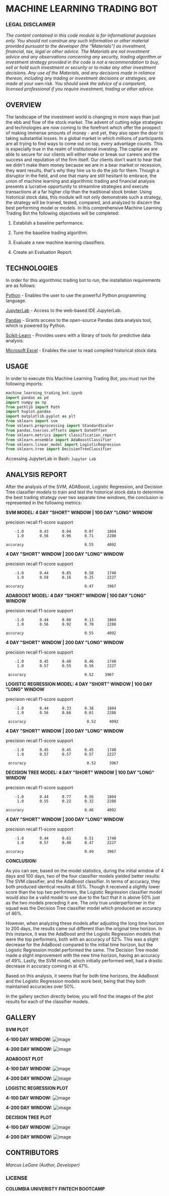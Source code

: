 # MACHINE LEARNING TRADING BOT

### LEGAL DISCLAIMER

*The content contained in this code module is for informational purposes only. You should not construe any such information or other material provided pursuant to the developer (the “Materials”) as investment, financial, tax, legal or other advice. The Materials are not investment advice and any observations concerning any security, trading algorithm or investment strategy provided in the code is not a recommendation to buy, sell or hold such investment or security or to make any other investment decisions. Any use of the Materials, and any decisions made in reliance thereon, including any trading or investment decisions or strategies, are made at your own risk. You should seek the advice of a competent, licensed professional if you require investment, trading or other advice.*

## OVERVIEW

The landscape of the investment world is changing in more ways than just the ebb and flow of the stock market. The advent of cutting edge strategies and technologies are now coming to the forefront which offer the prospect of making immense amounts of money - and yet, they also open the door to taking substantial losses. In a global market in which millions of participants are all trying to find ways to come out on top, every advantage counts. This is especially true in the realm of institutional investing. The capital we are able to secure for our clients will either make or break our careers and the success and reputation of the firm itself. Our clients don't want to hear that we didn't make them money because we are in a bear market or recession, they want results, that's why they hire us to do the job for them. Though a disruptor in the field, and one that many are still hesitant to embrace, the union of machine learning and algorithmic trading and financial analysis presents a lucrative opportunity to streamline strategies and execute transactions at a far higher clip than the traditional stock broker. Using historical stock data, this module will not only demonstrate such a strategy, the strategy will be trained, tested, compared, and analyzed to discern the best performing model or models. In this comprehensive Machine Learning Trading Bot the following objectives will be completed:

1. Establish a baseline performance.

2. Tune the baseline trading algorithm.

3. Evaluate a new machine learning classifiers.

4. Create an Evaluation Report.



## TECHNOLOGIES

In order for this algorithmic trading bot to run, the installation requirements are as follows:

[Python](https://www.python.org/downloads/) - Enables the user to use the powerful Python programming language.

[JupyterLab](https://jupyter.org/) - Access to the web-based IDE JupyterLab.  

[Pandas](https://pandas.pydata.org/) - Grants access to the open-source Pandas data analysis tool, which is powered by Python.

[Scikit-Learn](https://scikit-learn.org/stable/install.html) - Provides users with a library of tools for predictive data analysis.

[Microsoft Excel](https://www.microsoft.com/en-us/microsoft-365/excel) - Enables the user to read compiled historical stock data.


## USAGE

In order to execute this Machine Learning Trading Bot, you must run the following imports:

```python
machine_learning_trading_bot.ipynb
import pandas as pd
import numpy as np
from pathlib import Path
import hvplot.pandas
import matplotlib.pyplot as plt
from sklearn import svm
from sklearn.preprocessing import StandardScaler
from pandas.tseries.offsets import DateOffset
from sklearn.metrics import classification_report
from sklearn.ensemble import AdaBoostClassifier
from sklearn.linear_model import LogisticRegression
from sklearn.tree import DecisionTreeClassifier
```

Accessing JupyterLab in Bash: `Jupyter Lab`



## ANALYSIS REPORT

After the analysis of the SVM, ADABoost, Logistic Regression, and Decision Tree classifier models to train and test the historical stock data to determine the best trading strategy over two separate time windows, the conclusion is represented in the following metrics:

   
**SVM MODEL: 4 DAY "SHORT" WINDOW | 100 DAY "LONG" WINDOW**

   
   precision    recall  f1-score   support

        -1.0       0.43      0.04      0.07      1804
         1.0       0.56      0.96      0.71      2288

    accuracy                           0.55      4092
   
**4 DAY "SHORT" WINDOW | 200 DAY "LONG" WINDOW**

   
   precision    recall  f1-score   support

        -1.0       0.44      0.85      0.58      1740
         1.0       0.58      0.16      0.25      2227

    accuracy                           0.47      3967

**ADABOOST MODEL: 4 DAY "SHORT" WINDOW | 100 DAY "LONG" WINDOW**

  
  precision    recall  f1-score   support

        -1.0       0.44      0.08      0.13      1804
         1.0       0.56      0.92      0.70      2288

    accuracy                           0.55      4092
   
**4 DAY "SHORT" WINDOW | 200 DAY "LONG" WINDOW**

  
  precision    recall  f1-score   support

        -1.0       0.45      0.48      0.46      1740
         1.0       0.57      0.55      0.56      2227

     accuracy                          0.52     3967


**LOGISTIC REGRESSION MODEL: 4 DAY "SHORT" WINDOW | 100 DAY "LONG" WINDOW**

  
  precision    recall  f1-score   support

        -1.0       0.44      0.33      0.38      1804
         1.0       0.56      0.66      0.61      2288

     accuracy                           0.52      4092
  
**4 DAY "SHORT" WINDOW | 200 DAY "LONG" WINDOW**

  
  precision    recall  f1-score   support

        -1.0       0.45      0.45      0.45      1740
         1.0       0.57      0.57      0.57      2227

     accuracy                           0.52      3967

**DECISION TREE MODEL: 4 DAY "SHORT" WINDOW | 100 DAY "LONG" WINDOW**

  
  precision    recall  f1-score   support

        -1.0       0.44      0.77      0.56      1804
         1.0       0.55      0.22      0.32      2288

    accuracy                           0.46      4092

**4 DAY "SHORT" WINDOW | 200 DAY "LONG" WINDOW**

  
  precision    recall  f1-score   support

        -1.0       0.44      0.61      0.51      1740
         1.0       0.57      0.40      0.47      2227

    accuracy                           0.49      3967


**CONCLUSION:**

As you can see, based on the model statistics, during the initial window of 4 days and 100 days, two of the four classifier models yielded better results: The SVM classifier, and the AdaBoost classifier. In terms of accuracy, they both produced identical results at 55%. Though it received a slightly lower score than the top two performers, the Logistic Regression classifier model would also be a valid model to use due to the fact that it is above 50% just as the two models preceding it are. The only true underperformer in the squad was the Decision Tree classifier model which produced an accuracy of 46%. 

However, when analyzing these models after adjusting the long time horizon to 200 days, the results came out different than the original time horizon. In this instance, it was the AdaBoost and the Logistic Regression models that were the top performers, both with an accuracy of 52%. This was a slight decrease for the AdaBoost compared to the initial time horizon, but the Logistic Regression model performed the same. The Decision Tree model made a slight improvement with the new time horizon, having an accuracy of 49%. Lastly, the SVM model, which initially performed well, had a drastic decrease in accuracy coming in at 47%. 

Based on this analysis, it seems that for both time horizons, the AdaBoost and the Logistic Regression models work best, being that they both maintained accuracies over 50%.

In the gallery section directly below, you will find the images of the plot results for each of the classifier models.



## GALLERY

**SVM PLOT**


**4-100 DAY WINDOW:**
![image](https://github.com/MLeGare29/M14_CHALLENGE/assets/127421460/06f3d5ed-2f3c-4df1-af93-29e3c37dd5c5)


**4-200 DAY WINDOW:**
![image](https://github.com/MLeGare29/M14_CHALLENGE/assets/127421460/e051b418-1ec1-4fcf-9833-e3eb6dbbfd79)


**ADABOOST PLOT**


**4-100 DAY WINDOW:**
![image](https://github.com/MLeGare29/M14_CHALLENGE/assets/127421460/6d81e28a-3213-4dd1-884f-21e5f74a2494)


**4-200 DAY WINDOW:**
![image](https://github.com/MLeGare29/M14_CHALLENGE/assets/127421460/a17c6d6a-d34f-49e4-af4d-bfcb0b3d35e8)



**LOGISTIC REGRESSION PLOT**


**4-100 DAY WINDOW:**
![image](https://github.com/MLeGare29/M14_CHALLENGE/assets/127421460/097adfe7-7981-46ba-8432-e08014630ece)


**4-200 DAY WINDOW:**
![image](https://github.com/MLeGare29/M14_CHALLENGE/assets/127421460/8d29c821-fd23-4c98-9331-803121d44bbd)



**DECISION TREE PLOT**


**4-100 DAY WINDOW:**
![image](https://github.com/MLeGare29/M14_CHALLENGE/assets/127421460/3f45ff2e-0ff9-46ff-b973-59086011c051)


**4-200 DAY WINDOW:**
![image](https://github.com/MLeGare29/M14_CHALLENGE/assets/127421460/8b3e5fb1-c580-41d4-bf54-330c0d1a4903)




## CONTRIBUTORS

*Marcus LeGare (Author, Developer)*

### LICENSE

**COLUMBIA UNIVERISTY FINTECH BOOTCAMP**
